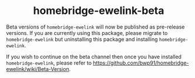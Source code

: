 <span align="center">

# homebridge-ewelink-beta
</span>

Beta versions of `homebridge-ewelink` will now be published as pre-release versions. If you are currently using this package, please migrate to `homebridge-ewelink` but uninstalling this package and installing `homebridge-ewelink`.

If you wish to continue on the beta channel then once you have installed `homebridge-ewelink`, please refer to https://github.com/bwp91/homebridge-ewelink/wiki/Beta-Version.
